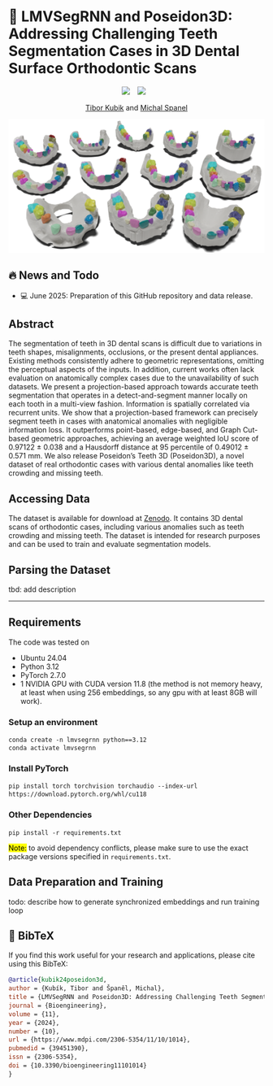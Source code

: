 # 🦷 LMVSegRNN and Poseidon3D: Addressing Challenging Teeth Segmentation Cases in 3D Dental Surface Orthodontic Scans

<div align="center">
  <a href="https://www.mdpi.com/2306-5354/11/10/1014#"><img src="https://img.shields.io/badge/Access-Paper-blue"></a> &ensp;
  <a href="https://zenodo.org/records/15608906"><img src="https://img.shields.io/badge/Download-Dataset-green"></a> &ensp;
</div>

<div align="center">
  
[Tibor Kubik](https://scholar.google.com/citations?user=Zb6MSKcAAAAJ) and [Michal Spanel](https://scholar.google.com/citations?hl=sk&user=75XIbgQAAAAJ)

![ExampleDentalCases](assets/example-cases.png)

</div>


## 🔥 News and Todo
* 💻 June 2025: Preparation of this GitHub repository and data release.

## Abstract
The segmentation of teeth in 3D dental scans is difficult due to variations in teeth shapes, misalignments, occlusions, or the present dental appliances. Existing methods consistently adhere to geometric representations, omitting the perceptual aspects of the inputs. In addition, current works often lack evaluation on anatomically complex cases due to the unavailability of such datasets. We present a projection-based approach towards accurate teeth segmentation that operates in a detect-and-segment manner locally on each tooth in a multi-view fashion. Information is spatially correlated via recurrent units. We show that a projection-based framework can precisely segment teeth in cases with anatomical anomalies with negligible information loss. It outperforms point-based, edge-based, and Graph Cut-based geometric approaches, achieving an average weighted IoU score of 0.97122 ± 0.038 and a Hausdorff distance at 95 percentile of 0.49012 ± 0.571 mm. We also release Poseidon’s Teeth 3D (Poseidon3D), a novel dataset of real orthodontic cases with various dental anomalies like teeth crowding and missing teeth.

## Accessing Data
The dataset is available for download at [Zenodo](https://zenodo.org/records/15608906). It contains 3D dental scans of orthodontic cases, including various anomalies such as teeth crowding and missing teeth. The dataset is intended for research purposes and can be used to train and evaluate segmentation models.

## Parsing the Dataset

tbd: add description

---

## Requirements
The code was tested on

* Ubuntu 24.04
* Python 3.12
* PyTorch 2.7.0
* 1 NVIDIA GPU with CUDA version 11.8 (the method is not memory heavy, at least when using 256 embeddings, so any gpu with at least 8GB will work).

### Setup an environment
```shell
conda create -n lmvsegrnn python==3.12
conda activate lmvsegrnn
```
### Install PyTorch
```shell
pip install torch torchvision torchaudio --index-url https://download.pytorch.org/whl/cu118
```

### Other Dependencies
```shell
pip install -r requirements.txt
```
<mark>Note:</mark> to avoid dependency conflicts, please make sure to use the exact package versions specified in `requirements.txt`. 

## Data Preparation and Training
todo: describe how to generate synchronized embeddings and run training loop

## 🔗 BibTeX
If you find this work useful for your research and applications, please cite using this BibTeX:

```bibtex
@article{kubik24poseidon3d,
author = {Kubík, Tibor and Španěl, Michal},
title = {LMVSegRNN and Poseidon3D: Addressing Challenging Teeth Segmentation Cases in 3D Dental Surface Orthodontic Scans},
journal = {Bioengineering},
volume = {11},
year = {2024},
number = {10},
url = {https://www.mdpi.com/2306-5354/11/10/1014},
pubmedid = {39451390},
issn = {2306-5354},
doi = {10.3390/bioengineering11101014}
}
```
